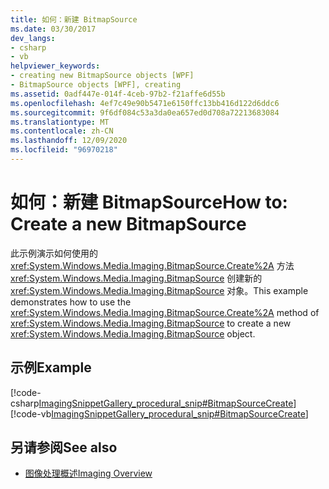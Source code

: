 ```yaml
---
title: 如何：新建 BitmapSource
ms.date: 03/30/2017
dev_langs:
- csharp
- vb
helpviewer_keywords:
- creating new BitmapSource objects [WPF]
- BitmapSource objects [WPF], creating
ms.assetid: 0adf447e-014f-4ceb-97b2-f21affe6d55b
ms.openlocfilehash: 4ef7c49e90b5471e6150ffc13bb416d122d6ddc6
ms.sourcegitcommit: 9f6df084c53a3da0ea657ed0d708a72213683084
ms.translationtype: MT
ms.contentlocale: zh-CN
ms.lasthandoff: 12/09/2020
ms.locfileid: "96970218"
---
```

# <a name="how-to-create-a-new-bitmapsource"></a><span data-ttu-id="7c2b9-102">如何：新建 BitmapSource</span><span class="sxs-lookup"><span data-stu-id="7c2b9-102">How to: Create a new BitmapSource</span></span>
<span data-ttu-id="7c2b9-103">此示例演示如何使用的 <xref:System.Windows.Media.Imaging.BitmapSource.Create%2A> 方法 <xref:System.Windows.Media.Imaging.BitmapSource> 创建新的 <xref:System.Windows.Media.Imaging.BitmapSource> 对象。</span><span class="sxs-lookup"><span data-stu-id="7c2b9-103">This example demonstrates how to use the <xref:System.Windows.Media.Imaging.BitmapSource.Create%2A> method of <xref:System.Windows.Media.Imaging.BitmapSource> to create a new <xref:System.Windows.Media.Imaging.BitmapSource> object.</span></span>  
  
## <a name="example"></a><span data-ttu-id="7c2b9-104">示例</span><span class="sxs-lookup"><span data-stu-id="7c2b9-104">Example</span></span>  
 [!code-csharp[ImagingSnippetGallery_procedural_snip#BitmapSourceCreate](~/samples/snippets/csharp/VS_Snippets_Wpf/ImagingSnippetGallery_procedural_snip/CSharp/BitmapSourceExample.cs#bitmapsourcecreate)]
 [!code-vb[ImagingSnippetGallery_procedural_snip#BitmapSourceCreate](~/samples/snippets/visualbasic/VS_Snippets_Wpf/ImagingSnippetGallery_procedural_snip/VB/BitmapSourceExample.vb#bitmapsourcecreate)]  
  
## <a name="see-also"></a><span data-ttu-id="7c2b9-105">另请参阅</span><span class="sxs-lookup"><span data-stu-id="7c2b9-105">See also</span></span>

- [<span data-ttu-id="7c2b9-106">图像处理概述</span><span class="sxs-lookup"><span data-stu-id="7c2b9-106">Imaging Overview</span></span>](imaging-overview.md)
